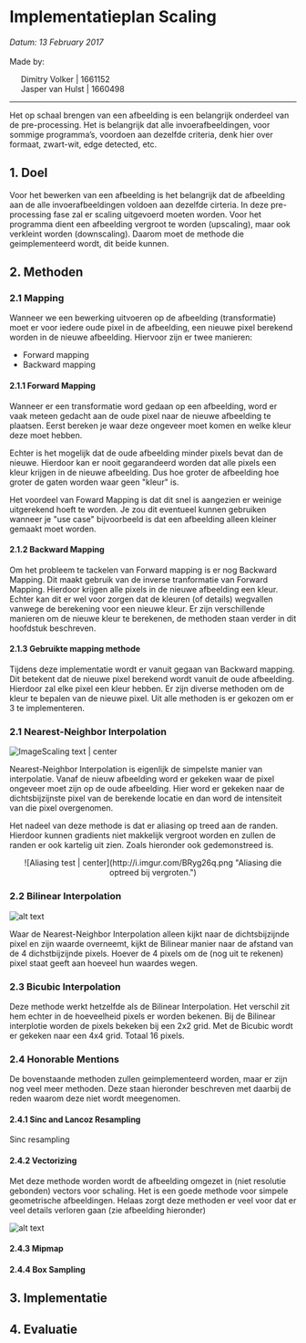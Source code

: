 # Implementatieplan Scaling

<span style="font-style:italic;width:100%;display:block;"> Datum: 13 February 2017 </span>
<br />Made by: <br /><div style="margin-left: 20px">
Dimitry Volker | 1661152 <br >
Jasper van Hulst | 1660498
</div>

____________

Het op schaal brengen van een afbeelding is een belangrijk onderdeel van de pre-processing. Het is belangrijk dat alle invoerafbeeldingen, voor sommige programma’s, voordoen aan dezelfde criteria, denk hier over formaat, zwart-wit, edge detected, etc.


## 1. Doel
Voor het bewerken van een afbeelding is het belangrijk dat de afbeelding aan de alle invoerafbeeldingen voldoen aan dezelfde cirteria. In deze pre-processing fase zal er scaling uitgevoerd moeten worden. Voor het programma dient een afbeelding vergroot te worden (upscaling), maar ook verkleint worden (downscaling). Daarom moet de methode die geimplementeerd wordt, dit beide kunnen. 


## 2. Methoden


### 2.1 Mapping

Wanneer we een bewerking uitvoeren op de afbeelding (transformatie) moet er voor iedere oude pixel in de afbeelding, een nieuwe pixel berekend worden in de nieuwe afbeelding. Hiervoor zijn er twee manieren: 

- Forward mapping
- Backward mapping

#### 2.1.1 Forward Mapping
Wanneer er een transformatie word gedaan op een afbeelding, word er vaak meteen gedacht aan de oude pixel naar de nieuwe afbeelding te plaatsen. Eerst bereken je waar deze ongeveer moet komen en welke kleur deze moet hebben. 

Echter is het mogelijk dat de oude afbeelding minder pixels bevat dan de nieuwe. Hierdoor kan er nooit gegarandeerd worden dat alle pixels een kleur krijgen in de nieuwe afbeelding. Dus hoe groter de afbeelding hoe groter de gaten worden waar geen "kleur" is.

Het voordeel van Foward Mapping is dat dit snel is aangezien er weinige uitgerekend hoeft te worden. Je zou dit eventueel kunnen gebruiken wanneer je "use case" bijvoorbeeld is dat een afbeelding alleen kleiner gemaakt moet worden. 

#### 2.1.2 Backward Mapping
Om het probleem te tackelen van Forward mapping is er nog Backward Mapping.  Dit maakt gebruik van de inverse tranformatie van Forward Mapping. Hierdoor krijgen alle pixels in de nieuwe afbeelding een kleur. Echter kan dit er wel voor zorgen dat de kleuren (of details) wegvallen vanwege de berekening voor een nieuwe kleur. Er zijn verschillende manieren om de nieuwe kleur te berekenen, de methoden staan verder in dit hoofdstuk beschreven. 


#### 2.1.3 Gebruikte mapping methode
Tijdens deze implementatie wordt er vanuit gegaan van Backward mapping. Dit betekent dat de nieuwe pixel berekend wordt vanuit de oude afbeelding. Hierdoor zal elke pixel een kleur hebben. Er zijn diverse methoden om de kleur te bepalen van de nieuwe pixel. Uit alle methoden is er gekozen om er 3 te implementeren.


### 2.1 Nearest-Neighbor Interpolation
![ImageScaling text | center](http://tech-algorithm.com/uploads/nneighbor01.png "Werking van Nearest Neighbour Image Scaling")

Nearest-Neighbor Interpolation is eigenlijk de simpelste manier van interpolatie. Vanaf de nieuw afbeelding word er gekeken waar de pixel ongeveer moet zijn op de oude afbeelding. Hier word er gekeken naar de dichtsbijzijnste pixel van de berekende locatie en dan word de intensiteit van die pixel overgenomen. 

Het nadeel van deze methode is dat er aliasing op treed aan de randen. Hierdoor kunnen gradients niet makkelijk vergroot worden en zullen de randen er ook kartelig uit zien. Zoals hieronder ook gedemonstreed is. 

<p align="center">
![Aliasing test | center](http://i.imgur.com/BRyg26q.png "Aliasing die optreed bij vergroten.")
</p>



### 2.2 Bilinear Interpolation
![alt text](http://i.imgur.com/5Bctxml.png "Werking van Nearest Neighbour Image Scaling")

Waar de Nearest-Neighbor Interpolation alleen kijkt naar de dichtsbijzijnde pixel en zijn waarde overneemt, kijkt de Bilinear manier naar de afstand van de 4 dichstbijzijnde pixels. 
Hoever de 4 pixels om de (nog uit te rekenen) pixel staat geeft aan hoeveel hun waardes wegen. 



### 2.3 Bicubic Interpolation
Deze methode werkt hetzelfde als de Bilinear Interpolation. Het verschil zit hem echter in de hoeveelheid pixels er worden bekenen. Bij de Bilinear interplotie worden de pixels bekeken bij een 2x2 grid. Met de Bicubic wordt er gekeken naar een 4x4 grid. Totaal 16 pixels.

### 2.4 Honorable Mentions
De bovenstaande methoden zullen geimplementeerd worden, maar er zijn nog veel meer methoden. Deze staan hieronder beschreven met daarbij de reden waarom deze niet wordt meegenomen. 


#### 2.4.1 Sinc and Lancoz Resampling
Sinc resampling 


#### 2.4.2 Vectorizing 
Met deze methode worden wordt de afbeelding omgezet in (niet resolutie gebonden) vectors voor schaling. Het is een goede methode voor simpele geometrische afbeeldingen. Helaas zorgt deze methoden er veel voor dat er veel details verloren gaan (zie afbeelding hieronder)

![alt text](https://i.imgur.com/hiAKpCL.png "Werking van Nearest Neighbour Image Scaling")



#### 2.4.3 Mipmap

#### 2.4.4 Box Sampling



## 3. Implementatie

## 4. Evaluatie 

